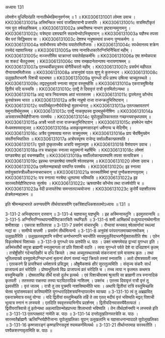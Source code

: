 अध्यायः 131

लोमशेन युधिष्ठिरंप्रति नानातीर्थमहिमानुवर्णनम् ॥ 1 ॥
KK0306131001 लोमश उवाच ।
KK0306131001a अस्मिन्किल स्वयं राजन्निष्टवान्वै प्रजापतिः ।
KK0306131001c सत्रमिष्टीकृतं नाम पुरा वर्षसहस्रिकम् ॥
KK0306131002a अम्बरीषश्च नाभाग इष्टवान्यमुनामनु ।
KK0306131002c यत्रेष्ट्वा दशपद्मानि सदस्येभ्योऽभिसृष्टवान् ॥
KK0306131003a यज्ञैश्च तपसा चैव परां सिद्धिमवाप सः ।
KK0306131003c देशश्च नाहुषस्यायं य़ज्वनः पुण्यकर्मणः ॥
KK0306131004a सार्वभौमस्य कौन्तेय ययातेरमितौजसः ।
KK0306131004c स्पर्धमानस्य शक्रेण तस्येदं यज्ञवास्त्विह ॥
KK0306131005a पश्य नानाविधाकारैरग्निभिर्निचितां महीम् ।
KK0306131005c मज्जन्तीमिव चाक्रान्तां ययातेर्यज्ञकर्मभिः ॥
KK0306131006a एषा शम्येकपत्रा सा शकटं चैतदुत्तमम् ।
KK0306131006c पश्य रामह्रदानेतान्पश्य नारायणाश्रमम् ॥
KK0306131007a एतच्चर्चीकपुत्रस्य योगैर्विचरतो महीम् ।
KK0306131007c प्रसर्पणं महीपाल रौप्यायाममितौजसः ॥
KK0306131008a अत्रानुवंशं पठतः शृणु मे कुरुनन्दन ।
KK0306131008c उलूखलैराभरणैः पिशची यदभाषत ॥
KK0306131009a युगन्धरे दधि प्राश्य उषित्वा चाच्युतस्थले ।
KK0306131009c तद्वद्भूतलये स्नात्वा सपुत्रा वस्तुमर्हसि ॥
KK0306131010a एकरात्रमुषित्वेह द्वितीयं यदि वत्स्यसि ।
KK0306131010c एतद्वै ते दिवावृत्तं रात्रौ वृत्तमितोऽन्यथा ॥
KK0306131011a अद्य चात्र निवत्स्यामः क्षपां भरतसत्तम ।
KK0306131011c द्वारमेतत्तु कौन्तेय कुरुक्षेत्रस्य भारत ॥
KK0306131012a अत्रैव नाहुषो राजा राजन्क्रतुभिरिष्टवान् ।
KK0306131012c ययातिर्बहुरत्नौर्घर्यत्रेन्द्रो मुदमभ्यगात् ॥
KK0306131013a एतत्प्लक्षावतरणं यमुनातीर्थमुत्तमम् ।
KK0306131013c एतद्वै नाकपृष्ठस्य द्वारमाहुर्मनीषिणः ॥
KK0306131014a अत्रसारस्वतैर्यज्ञैरीजानाः परमर्षयः ।
KK0306131014c यूपोलूखलिकास्तात गच्छन्त्यवभृथप्लवम् ॥
KK0306131015a अत्रवै भरतो राजा राजन्क्रतुभिरिष्टवान् ।
KK0306131015c हयमेधेन यज्ञेन मेध्यमश्वमवासृजत् ॥
KK0306131016a असकृत्कृष्णसारङ्गं धर्मेणाप्य च मेदिनीम् ।
KK0306131016c अत्रैव पुरुषव्याघ्र मरुत्तः सत्रमुत्तमम् ।
KK0306131016e प्राप चैवर्षिमुख्येन संवर्तेनाभिपालितः ॥
KK0306131017a अत्रोपस्पृश्य राजेन्द्र सर्वाल्लोँकान्प्रपश्यति ।
KK0306131017c पूयते दुष्कृताच्चैव अत्रापि समुपस्पृश ॥
KK0306131018 वैशंपायन उवाच ।
KK0306131018a तत्र सभ्रातृकः स्नात्वा स्तूयमानो महर्षिभिः ।
KK0306131018c लोमशं पाण्डवश्रेष्ठ इदं वचनमब्रवीत् ॥
KK0306131019a सर्वाँल्लोकान्प्रपश्यामि तपसा सत्यविक्रम ।
KK0306131019c इहस्थः पाण्डवश्रेष्ठं पश्यामि श्वेतवाहनम् ॥
KK0306131020 लोमश उवाच ।
KK0306131020a एवमेतन्महाबाहो पश्यन्ति परमर्षयः ।
KK0306131020c इह स्नात्वा तपोयुक्तांस्त्रील्लोँकान्सचराचरान् ॥
KK0306131021a सरस्वतीमिमां पुण्यां पुण्यैकशरणावृताम् ।
KK0306131021c यत्र स्नात्वा नरश्रेष्ठ धूतपाप्मा भविष्यसि ॥
KK0306131022a इह सारस्वतैर्यज्ञैरिष्टवन्तः सुरर्षयः ।
KK0306131022c ऋषयश्चैव कौन्तेय तथा राजर्षयोपि च ॥
KK0306131023a वेदी प्रजापतेरेषा समन्तात्पञ्चयोजना ।
KK0306131023c कुरोर्वै यज्ञशीलस्य क्षेत्रमेतन्महात्मनः ॥

इति श्रीमन्महाभारते अरण्यपर्वणि तीर्थयात्रापर्वणि एकत्रिंशदधिकशततमोऽध्यायः ॥ 131 ॥

3-131-2 अभिसृष्टवान् दत्तवान् ॥ 3-131-4 यज्ञवास्तु यज्ञभूमिः । इह अस्मिन्वास्तुनि । इदमुत्तरान्वयि ॥ 3-131-5 अग्निभिरग्निस्थापनार्थैरिष्टकारचितैः स्थण्डिलैः ॥ 3-131-6 शमी आमिक्षार्थं दध्युत्पादनार्थमानीता शमीशाखा । एकपत्रा शातितपत्रा ॥ 3-131-7 प्रसर्पणं संचारभूमिः । रौप्यायां रूप्यवत् श्वेतवर्णायां स्थल्यां नद्यां वा । सामीप्ये सप्तमी । प्रसर्पणं तीर्थमित्यन्ये ॥ 3-131-8 अनुवंशं परंपरागतमाख्यानश्वोकम् । उलूखलैरिति । उलूखलसदृशानि स्त्रीणां कर्णाभरणानि भवन्तीति स्वयमुलूलैरेवाभरणैर्युक्तासतीति शेषः । एतेन विकृतवेषत्वं पिशाच्याः ॥ 3-131-9 युगन्धरे पयः प्राश्येति ध. पाठः । उक्तं भाषणमेवाह द्वाभ्यां युगन्धर इति । अस्मिंस्तीर्थे सपुत्रा ब्राह्मणी स्नातुमागता तां प्रति पिशाची वदति । त्वया युगन्धरे पर्वते देशे वा दधिप्राशनं कृतम् । तत्रोष्ट्रीक्षीरं गर्दभ्यादिक्षीरं च दधि क्रियते । तथा अच्युतस्थलाख्ये संकरजानां ग्रामे वासश्च कृतः । तथा भूतिलयाख्ये दस्युग्रामेऽग्निदग्धानां मृतानां क्षेपणं यस्यां नद्यां क्रियते तस्यां स्नातासि । अतो दोषत्रयवती त्वम् । एतत्करणे हि प्रायश्चित्तं धर्मशास्त्रे प्रसिद्धम् । औष्ट्रमैकशफं क्षीरं सुरातुल्यमिति । संसृज्य संकरैः सार्धं प्राजापत्यं व्रतं चरेदिति । प्रोष्यभूतिलये विप्रः प्राजापत्यं व्रतं चरेदिति च । तच्च त्वया न कृतमतः कथमत्र वस्तुमिच्छसि । दोषवतामिह तीर्थे वासो दुर्लभ इत्यर्थः । एवं पिशाचीवाक्यं श्रुत्वापि सा ब्राह्मणी तत्र स्नानादिकं कृतवती । ततस्तया राक्षस्या तस्या घटपिठरादिकं नाशितम् । उक्तंच । एतत्तव दिवावृत्तं रात्रौ वृत्तं तु द्रक्ष्यसीति । वृत्तं जातम् । रात्रौ तु तव पुत्रमपि नाशयिष्यामीति भावः । अथापि द्वितीयां रात्रिं वस्तुमिच्छसि चेत्तव भूयांसमपकारं करिष्यामीति युगन्धरादिदेशत्रयनिन्दापरत्वेन व्याख्या ॥ 3-131-10 त्वं तु अब्रह्मवित् एकरात्रमेवात्र वस्तुं योग्या । यदि द्वितीयां वस्तुमिच्छसि तर्हि ते तव एतत् मदीयं वृत्तं भविष्यति मद्वत् पिशाची भूत्वात्र स्नानं न लप्स्यसे । एतदिति स्ववृत्तस्याभिनीय प्रदर्शनम् । द्वितीयदिनवासस्यैवैतत्फलं । द्वितीयरात्रिवासे तुं इतोन्यथा
अहल्यादिवन्मोहप्राप्त्या शिलाभावो भविष्यति । तेन तीर्थदर्शनमपि न लप्स्यसे इति ॥ 3-131-13 एतत्प्लक्षवटं नामेति क. पाठः ॥ 3-131-14 दन्तोलूखलिनस्तत्रेति क. पाठः । सारस्वतैर्ब्राह्मणैः ऋत्विग्भिर्यज्ञैरीजानाः यूपोलूखलिकाः यूपान् उलूखलानि च यज्ञसाधनान्याददते यूपोलूखलिकाः ॥ 3-131-16 कृष्णसारङ्गं कृष्णहरिणसदृशं श्यामकर्णमित्यर्थः ॥ 3-131-21 तीर्थान्तरमाह सरस्वतीति । पश्यैकशरणावृतामिति क. पाठः ॥

